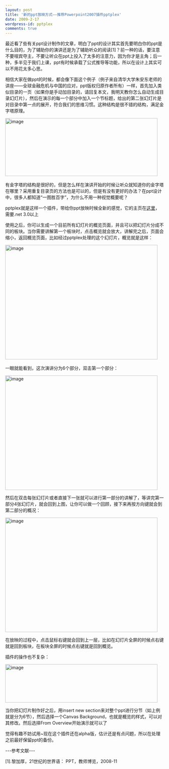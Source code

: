 ```yaml
---
layout: post
title: '新的ppt放映方式——推荐Powerpoint2007插件pptplex'
date: 2009-2-17
wordpress-id: pptplex
comments: true
---
```

<p>最近看了些有关ppt设计制作的文章，明白了ppt的设计其实首先要明白你的ppt是什么目的，为了辅助你的演讲还是为了辅助听众的阅读[1]？前一种的话，要注意不要喧宾夺主，不要让听众在ppt上投入了太多的注意力，因为你才是主角；后一种，多半见于我们上课，ppt有时候承载了公式推导等功能，所以在设计上其实可以不用花太多心思。</p>  <p>相信大家在做ppt的时候，都会像下面这个例子（例子来自清华大学朱安东老师的讲座——全球金融危机与中国的应对，ppt版权归原作者所有）一样，首先加入类似目录的一页（如果你是手动加目录的，请回复本文，我明天教你怎么自动生成目录幻灯片），然后在演示的每一个部分中加入一个节标题，给出的第二张幻灯片是对目录中第一点的展开，符合我们的思维习惯。这种结构是很不错的结构，满足金字塔原理。</p>  <p><a href="http://laoyang.yo2.cn/wp-content/uploads/300/30018/2009/02/image5.png"><img title="image" style="border-right: 0px; border-top: 0px; display: inline; border-left: 0px; border-bottom: 0px" height="184" alt="image" src="http://laoyang.yo2.cn/wp-content/uploads/300/30018/2009/02/image-thumb4.png" width="484" border="0" /></a>&#160;</p>  <p>有金字塔的结构是很好的，但是怎么样在演讲开始的时候让听众就知道你的金字塔在哪里？采用重复目录页的方法也是可以的，但是有没有更好的办法？在ppt设计中，很多人都知道“一图胜百字”，为什么不用一种视觉概要呢？</p>  <p>pptplex就是这样一个插件，带给你ppt放映时候全新的感觉，它的主页在<a href="http://www.officelabs.com/projects/pptPlex/Pages/default.aspx">这里</a>，需要.net 3.0以上</p>  <p>使用之后，你可以生成一个目前所有幻灯片的概览页面，并且可以把幻灯片分成不同的板块。当你需要讲解第一个板块时，点击概览就会放大，讲解完之后，页面会缩小，返回概览页面，比如经过pptplex处理的这个幻灯片，概览就是这样：</p>  <p><a href="http://laoyang.yo2.cn/wp-content/uploads/300/30018/2009/02/image6.png"><img title="image" style="border-right: 0px; border-top: 0px; display: inline; border-left: 0px; border-bottom: 0px" height="364" alt="image" src="http://laoyang.yo2.cn/wp-content/uploads/300/30018/2009/02/image-thumb5.png" width="484" border="0" /></a>&#160;</p>  <p>一眼就能看到，这次演讲分为6个部分，双击第一个部分：</p>  <p><a href="http://laoyang.yo2.cn/wp-content/uploads/300/30018/2009/02/image7.png"><img title="image" style="border-right: 0px; border-top: 0px; display: inline; border-left: 0px; border-bottom: 0px" height="364" alt="image" src="http://laoyang.yo2.cn/wp-content/uploads/300/30018/2009/02/image-thumb6.png" width="484" border="0" /></a> </p>  <p>然后在双击每张幻灯片或者直接下一张就可以进行第一部分的讲解了，等讲完第一部分4张幻灯片，就会回到上图，让你可以做一个回顾，接下来再按方向键就会到第二部分的概况：</p>  <p><a href="http://laoyang.yo2.cn/wp-content/uploads/300/30018/2009/02/image8.png"><img title="image" style="border-right: 0px; border-top: 0px; display: inline; border-left: 0px; border-bottom: 0px" height="364" alt="image" src="http://laoyang.yo2.cn/wp-content/uploads/300/30018/2009/02/image-thumb7.png" width="484" border="0" /></a> </p>  <p>在放映的过程中，点击鼠标右键就会回到上一层，比如在幻灯片全屏的时候点右键就是回到板块，在板块全屏的时候点右键就是回到概览。</p>  <p>插件的操作也不复杂：</p>  <p><a href="http://laoyang.yo2.cn/wp-content/uploads/300/30018/2009/02/image9.png"><img title="image" style="border-right: 0px; border-top: 0px; display: inline; border-left: 0px; border-bottom: 0px" height="122" alt="image" src="http://laoyang.yo2.cn/wp-content/uploads/300/30018/2009/02/image-thumb8.png" width="484" border="0" /></a> </p>  <p>当你把幻灯片制作好之后，用insert new section来对整个ppt进行分节（如上例就是分为6节），然后选择一个Canvas Background，也就是概览的样式，可以对其修改。然后选择From Overview开始演示就可以了</p>  <p>觉得有趣不妨试用~现在这个插件还在alpha版，估计还是有点问题，所以在处理之前最好保留ppt的备份。</p>  <p>---参考文献---</p>  <p>[1].黎加厚，21世纪的世界语： PPT，教师博览，2008-11</p>
